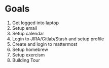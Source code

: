 # Goals

1. Get logged into laptop
2. Setup email
3. Setup calendar
4. Login to JIRA/Gitlab/Stash and setup profile
5. Create and login to mattermost
6. Setup homebrew
7. Setup exercism
8. Building Tour
